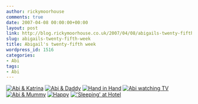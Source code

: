 ```yaml
---
author: rickymoorhouse
comments: true
date: 2007-04-08 00:00:00+00:00
layout: post
link: http://blog.rickymoorhouse.co.uk/2007/04/08/abigails-twenty-fifth-week/
slug: abigails-twenty-fifth-week
title: Abigail's twenty-fifth week
wordpress_id: 1516
categories:
- Abi
tags:
- Abi
---
```



[![Abi & Katrina](http://samespirit.net/ricky/images/365/2007-03-25a.png)](http://samespirit.net/ricky/images/365/big/2007-03-25a.jpg)
[![Abi & Daddy](http://samespirit.net/ricky/images/365/2007-03-25b.png)](http://samespirit.net/ricky/images/365/big/2007-03-25b.jpg)
[![Hand in Hand](http://samespirit.net/ricky/images/365/2007-03-25c.png)](http://samespirit.net/ricky/images/365/big/2007-03-25c.jpg)
[![Abi watching TV](http://samespirit.net/ricky/images/365/2007-03-25d.png)](http://samespirit.net/ricky/images/365/big/2007-03-25d.jpg)
[![Abi & Mummy](http://samespirit.net/ricky/images/365/2007-03-25e.png)](http://samespirit.net/ricky/images/365/big/2007-03-25e.jpg)
[![Happy](http://samespirit.net/ricky/images/365/2007-03-25f.png)](http://samespirit.net/ricky/images/365/big/2007-03-25f.jpg)
[!['Sleeping' at Hotel](http://samespirit.net/ricky/images/365/2007-03-25g.png)](http://samespirit.net/ricky/images/365/big/2007-03-25g.jpg)
[](http://samespirit.net/ricky/images/365/big/2007-03-25h.jpg)

